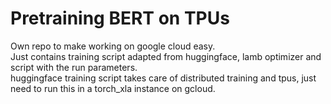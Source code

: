 # Pretraining BERT on TPUs

Own repo to make working on google cloud easy.  
Just contains training script adapted from huggingface, lamb optimizer and script with the run parameters.  
huggingface training script takes care of distributed training and tpus, just need to run this in a torch_xla instance on gcloud.